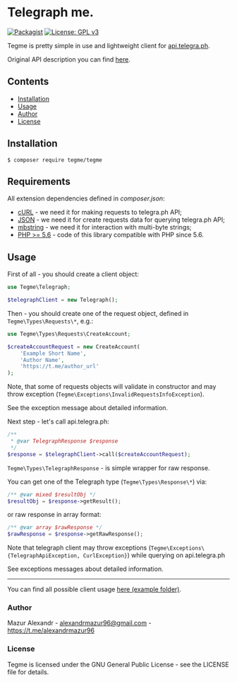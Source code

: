# Telegraph me.
[![Packagist](https://img.shields.io/packagist/v/tegme/tegme)](https://packagist.org/packages/tegme/tegme)
[![License: GPL v3](https://img.shields.io/badge/License-GPLv3-blue.svg)](https://www.gnu.org/licenses/gpl-3.0)

Tegme is pretty simple in use and lightweight client for [api.telegra.ph](https://api.telegra.ph).

Original API description you can find [here](https://telegra.ph/api).

## Contents

- [Installation](#installation)
- [Usage](#usage)
- [Author](#author)
- [License](#license)

## Installation

`$ composer require tegme/tegme`

## Requirements

All extension dependencies defined in *composer.json*:

- [cURL](https://www.php.net/manual/en/book.curl.php) - we need it for making requests to telegra.ph API;
- [JSON](https://www.php.net/manual/en/book.json.php) - we need it for create requests data for querying telegra.ph API;
- [mbstring](https://www.php.net/manual/en/book.mbstring.php) - we need it for interaction with multi-byte strings;
- [PHP >= 5.6](https://www.php.net) - code of this library compatible with PHP since 5.6.

## Usage

First of all - you should create a client object:

```php
use Tegme\Telegraph;

$telegraphClient = new Telegraph();
```

Then - you should create one of the request object, defined in `Tegme\Types\Requests\*`, e.g.:

```php
use Tegme\Types\Requests\CreateAccount;

$createAccountRequest = new CreateAccount(
    'Example Short Name',
    'Author Name',
    'https://t.me/author_url'
);
```
Note, that some of requests objects will validate in constructor and may throw exception (`Tegme\Exceptions\InvalidRequestsInfoException`).

See the exception message about detailed information.

Next step - let's call api.telegra.ph:

```php
/**
 * @var TelegraphResponse $response
 */
$response = $telegraphClient->call($createAccountRequest);
```

`Tegme\Types\TelegraphResponse` - is simple wrapper for raw response. 

You can get one of the Telegraph type (`Tegme\Types\Response\*`) via:

```php
/** @var mixed $resultObj */
$resultObj = $response->getResult();
```

or raw response in array format:

```php
/** @var array $rawResponse */
$rawResponse = $response->getRawResponse();
```

Note that telegraph client may throw exceptions (`Tegme\Exceptions\{TelegraphApiException, CurlException}`) while querying on api.telegra.ph

See exceptions messages about detailed information.

-----------

You can find all possible client usage [here (example folder)](https://github.com/alexandrmazur96/tegme/tree/master/example).  

### Author

Mazur Alexandr - alexandrmazur96@gmail.com - https://t.me/alexandrmazur96

### License

Tegme is licensed under the GNU General Public License - see the LICENSE file for details.